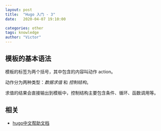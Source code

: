 ```yaml
---
layout: post
title:  "Hugo 入门 - 3"
date:   2020-04-07 19:10:00

categories: other
tags: knowledge
author: "Victor"
---
```


## 模板的基本语法

模板的标签为两个括号，其中包含的内容叫动作 action。

动作分为两种类型：*数据求值* 和 *控制结构*。

求值的结果会直接输出到模板中，控制结构主要包含条件、循环、函数调用等。

## 相关

* [hugo中文帮助文档](https://hugo.aiaide.com/)
